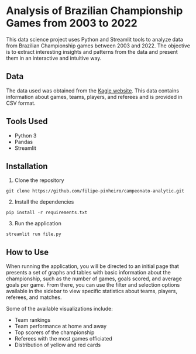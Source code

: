 # Analysis of Brazilian Championship Games from 2003 to 2022

This data science project uses Python and Streamlit tools to analyze data from Brazilian Championship games between 2003 and 2022. The objective is to extract interesting insights and patterns from the data and present them in an interactive and intuitive way.

## Data

The data used was obtained from the [Kagle website](https://www.kaggle.com/datasets/adaoduque/campeonato-brasileiro-de-futebol). This data contains information about games, teams, players, and referees and is provided in CSV format.

## Tools Used

* Python 3
* Pandas
* Streamlit

## Installation

1. Clone the repository

~~~
git clone https://github.com/filipe-pinheiro/campeonato-analytic.git
~~~

2. Install the dependencies

~~~
pip install -r requirements.txt
~~~

3. Run the application

~~~
streamlit run file.py
~~~

## How to Use
When running the application, you will be directed to an initial page that presents a set of graphs and tables with basic information about the championship, such as the number of games, goals scored, and average goals per game. From there, you can use the filter and selection options available in the sidebar to view specific statistics about teams, players, referees, and matches.

Some of the available visualizations include:

* Team rankings
* Team performance at home and away
* Top scorers of the championship
* Referees with the most games officiated
* Distribution of yellow and red cards


